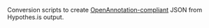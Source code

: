 Conversion scripts to create [OpenAnnotation-compliant](http://www.openannotation.org/spec/core/) JSON from Hypothes.is output.

